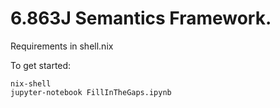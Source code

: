 # 6.863J Semantics Framework.

Requirements in shell.nix

To get started:
```
nix-shell
jupyter-notebook FillInTheGaps.ipynb
```

